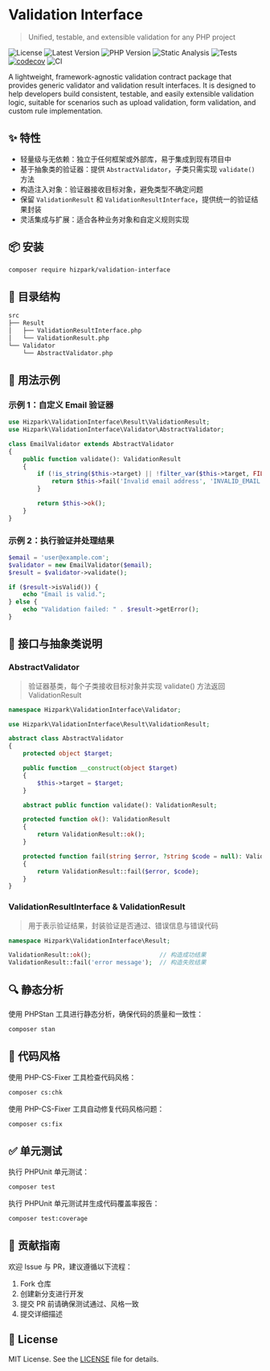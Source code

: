 # Validation Interface

> Unified, testable, and extensible validation for any PHP project

![License](https://img.shields.io/github/license/hizpark/validation-interface?style=flat-square)
![Latest Version](https://img.shields.io/packagist/v/hizpark/validation-interface?style=flat-square)
![PHP Version](https://img.shields.io/badge/php-8.2--8.4-blue?style=flat-square)
![Static Analysis](https://img.shields.io/badge/static_analysis-PHPStan-blue?style=flat-square)
![Tests](https://img.shields.io/badge/tests-PHPUnit-brightgreen?style=flat-square)
[![codecov](https://codecov.io/gh/hizpark/validation-interface/branch/main/graph/badge.svg)](https://codecov.io/gh/hizpark/validation-interface)
![CI](https://github.com/hizpark/validation-interface/actions/workflows/ci.yml/badge.svg?style=flat-square)

A lightweight, framework-agnostic validation contract package that provides generic validator and validation result interfaces. It is designed to help developers build consistent, testable, and easily extensible validation logic, suitable for scenarios such as upload validation, form validation, and custom rule implementation.

## ✨ 特性

- 轻量级与无依赖：独立于任何框架或外部库，易于集成到现有项目中
- 基于抽象类的验证器：提供 `AbstractValidator`，子类只需实现 `validate()` 方法
- 构造注入对象：验证器接收目标对象，避免类型不确定问题
- 保留 `ValidationResult` 和 `ValidationResultInterface`，提供统一的验证结果封装
- 灵活集成与扩展：适合各种业务对象和自定义规则实现

## 📦 安装

```bash
composer require hizpark/validation-interface
```

## 📂 目录结构

```txt
src
├── Result
│   ├── ValidationResultInterface.php
│   └── ValidationResult.php
└── Validator
    └── AbstractValidator.php
```

## 🚀 用法示例

### 示例 1：自定义 Email 验证器

```php
use Hizpark\ValidationInterface\Result\ValidationResult;
use Hizpark\ValidationInterface\Validator\AbstractValidator;

class EmailValidator extends AbstractValidator
{
    public function validate(): ValidationResult
    {
        if (!is_string($this->target) || !filter_var($this->target, FILTER_VALIDATE_EMAIL)) {
            return $this->fail('Invalid email address', 'INVALID_EMAIL');
        }

        return $this->ok();
    }
}
```

### 示例 2：执行验证并处理结果

```php
$email = 'user@example.com';
$validator = new EmailValidator($email);
$result = $validator->validate();

if ($result->isValid()) {
    echo "Email is valid.";
} else {
    echo "Validation failed: " . $result->getError();
}
```

## 📐 接口与抽象类说明

### AbstractValidator

> 验证器基类，每个子类接收目标对象并实现 validate() 方法返回 ValidationResult

```php
namespace Hizpark\ValidationInterface\Validator;

use Hizpark\ValidationInterface\Result\ValidationResult;

abstract class AbstractValidator
{
    protected object $target;

    public function __construct(object $target)
    {
        $this->target = $target;
    }

    abstract public function validate(): ValidationResult;

    protected function ok(): ValidationResult
    {
        return ValidationResult::ok();
    }

    protected function fail(string $error, ?string $code = null): ValidationResult
    {
        return ValidationResult::fail($error, $code);
    }
}
```

### ValidationResultInterface & ValidationResult

> 用于表示验证结果，封装验证是否通过、错误信息与错误代码

```php
namespace Hizpark\ValidationInterface\Result;

ValidationResult::ok();                   // 构造成功结果
ValidationResult::fail('error message');  // 构造失败结果
```

## 🔍 静态分析

使用 PHPStan 工具进行静态分析，确保代码的质量和一致性：

```bash
composer stan
```

## 🎯 代码风格

使用 PHP-CS-Fixer 工具检查代码风格：

```bash
composer cs:chk
```

使用 PHP-CS-Fixer 工具自动修复代码风格问题：

```bash
composer cs:fix
```

## ✅ 单元测试

执行 PHPUnit 单元测试：

```bash
composer test
```

执行 PHPUnit 单元测试并生成代码覆盖率报告：

```bash
composer test:coverage
```

## 🤝 贡献指南

欢迎 Issue 与 PR，建议遵循以下流程：

1. Fork 仓库
2. 创建新分支进行开发
3. 提交 PR 前请确保测试通过、风格一致
4. 提交详细描述

## 📜 License

MIT License. See the [LICENSE](LICENSE) file for details.
